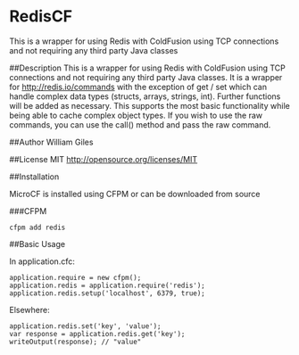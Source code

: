 # RedisCF
This is a wrapper for using Redis with ColdFusion using TCP connections and not requiring any third party Java classes

##Description
This is a wrapper for using Redis with ColdFusion using TCP connections and not requiring any third party Java classes. It is a wrapper for http://redis.io/commands with the exception of get / set which can handle complex data types (structs, arrays, strings, int).  Further functions will be added as necessary. This supports the most basic functionality while being able to cache complex object types. If you wish to use the raw commands, you can use the call() method and pass the raw command.

##Author
William Giles

##License
MIT http://opensource.org/licenses/MIT

##Installation

MicroCF is installed using CFPM or can be downloaded from source

###CFPM

    cfpm add redis

##Basic Usage

In application.cfc:

    application.require = new cfpm();
    application.redis = application.require('redis');
    application.redis.setup('localhost', 6379, true);

Elsewhere:

    application.redis.set('key', 'value');
    var response = application.redis.get('key');
    writeOutput(response); // "value"